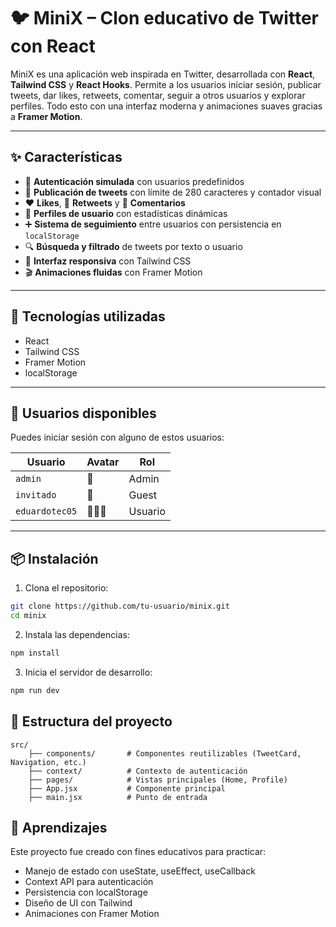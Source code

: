 # 🐦 MiniX – Clon educativo de Twitter con React

MiniX es una aplicación web inspirada en Twitter, desarrollada con **React**, **Tailwind CSS** y **React Hooks**. Permite a los usuarios iniciar sesión, publicar tweets, dar likes, retweets, comentar, seguir a otros usuarios y explorar perfiles. Todo esto con una interfaz moderna y animaciones suaves gracias a **Framer Motion**.

---

## ✨ Características

- 🔐 **Autenticación simulada** con usuarios predefinidos
- 📝 **Publicación de tweets** con límite de 280 caracteres y contador visual
- ❤️ **Likes**, 🔄 **Retweets** y 💬 **Comentarios**
- 👤 **Perfiles de usuario** con estadísticas dinámicas
- ➕ **Sistema de seguimiento** entre usuarios con persistencia en `localStorage`
- 🔍 **Búsqueda y filtrado** de tweets por texto o usuario
- 🎨 **Interfaz responsiva** con Tailwind CSS
- 🎬 **Animaciones fluidas** con Framer Motion

---

## 🚀 Tecnologías utilizadas

- React
- Tailwind CSS
- Framer Motion
- localStorage

---

## 🧪 Usuarios disponibles

Puedes iniciar sesión con alguno de estos usuarios:

| Usuario        | Avatar | Rol     |
|----------------|--------|---------|
| `admin`        | 👑     | Admin   |
| `invitado`     | 👤     | Guest   |
| `eduardotec05` | 👨🏽‍💻   | Usuario |

---

## 📦 Instalación

1. Clona el repositorio:

```bash 
git clone https://github.com/tu-usuario/minix.git
cd minix
```
2. Instala las dependencias:
```bash 
npm install
```
3. Inicia el servidor de desarrollo:
```bash 
npm run dev
```
## 📁 Estructura del proyecto
```
src/
    ├── components/       # Componentes reutilizables (TweetCard, Navigation, etc.)
    ├── context/          # Contexto de autenticación
    ├── pages/            # Vistas principales (Home, Profile)
    ├── App.jsx           # Componente principal
    ├── main.jsx          # Punto de entrada
```
## 🧠 Aprendizajes
Este proyecto fue creado con fines educativos para practicar:

- Manejo de estado con useState, useEffect, useCallback
- Context API para autenticación
- Persistencia con localStorage
- Diseño de UI con Tailwind
- Animaciones con Framer Motion
